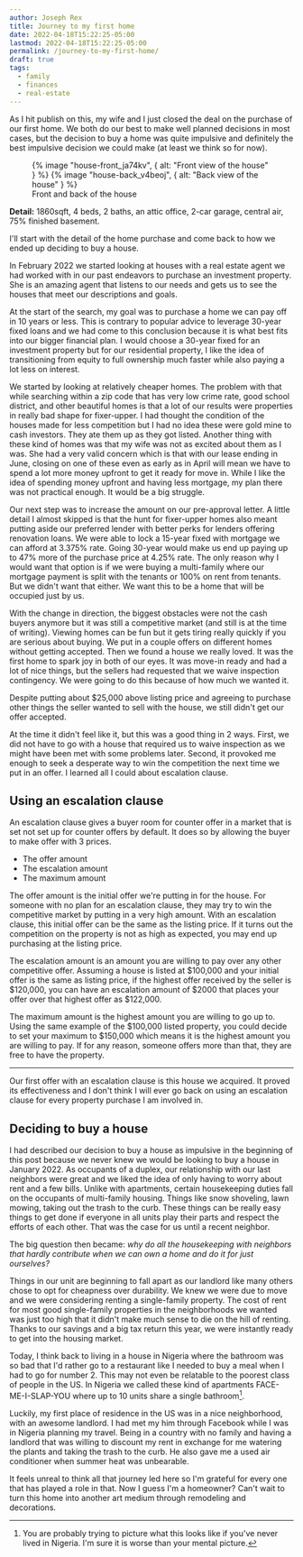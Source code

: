 ```yaml
---
author: Joseph Rex
title: Journey to my first home
date: 2022-04-18T15:22:25-05:00
lastmod: 2022-04-18T15:22:25-05:00
permalink: /journey-to-my-first-home/
draft: true
tags:
  - family
  - finances
  - real-estate
---
```

As I hit publish on this, my wife and I just closed the deal on the purchase
of our first home. We both do our best to make well planned decisions in most cases,
but the decision to buy a home was quite impulsive and definitely the best
impulsive decision we could make (at least we think so for now).
<!--more-->

<figure>
  {% image "house-front_ja74kv", { alt: "Front view of the house" } %}
  {% image "house-back_v4beoj", { alt: "Back view of the house" } %}
  <figcaption>Front and back of the house</figcaption>
</figure>

**Detail:** 1860sqft, 4 beds, 2 baths, an attic office, 2-car garage, central air,
75% finished basement.

I'll start with the detail of the home purchase and come back to how we ended
up deciding to buy a house.

In February 2022 we started looking at houses with a real estate agent we had
worked with in our past endeavors to purchase an investment property. She is
an amazing agent that listens to our needs and gets us to see the houses that
meet our descriptions and goals.

At the start of the search, my goal was to purchase a home we can pay off in 10
years or less. This is contrary to popular advice to leverage 30-year fixed loans
and we had come to this conclusion because it is what best fits into our bigger
financial plan. I would choose a 30-year fixed for an investment property but
for our residential property, I like the idea of transitioning from equity to
full ownership much faster while also paying a lot less on interest.

We started by looking at relatively cheaper homes. The problem with that while searching
within a zip code that has very low crime rate, good school district, and other
beautiful homes is that a lot of our results were properties in really bad shape for
fixer-upper. I had thought the condition of the houses made for less competition but
I had no idea these were gold mine to cash investors. They ate them up as they got
listed. Another thing with these kind of homes was that my wife was not as excited about
them as I was. She had a very valid concern which is that with our lease ending in June,
closing on one of these even as early as in April will mean we have to spend a lot more
money upfront to get it ready for move in. While I like the idea of spending money
upfront and having less mortgage, my plan there was not practical enough. It would be
a big struggle.

Our next step was to increase the amount on our pre-approval letter. A little detail
I almost skipped is that the hunt for fixer-upper homes also meant putting aside
our preferred lender with better perks for lenders offering renovation loans. We were
able to lock a 15-year fixed with mortgage we can afford at 3.375% rate. Going 30-year
would make us end up paying up to 47% more of the purchase price at 4.25% rate.
The only reason why I would want that option is if we were buying a multi-family where
our mortgage payment is split with the tenants or 100% on rent from tenants. But we didn't
want that either. We want this to be a home that will be occupied just by us.

With the change in direction, the biggest obstacles were not the cash buyers anymore
but it was still a competitive market (and still is at the time of writing). Viewing
homes can be fun but it gets tiring really quickly if you are serious about buying.
We put in a couple offers on different homes without getting accepted. Then we found
a house we really loved. It was the first home to spark joy in both of our eyes. It
was move-in ready and had a lot of nice things, but the sellers had requested that we
waive inspection contingency. We were going to do this because of how much we wanted it.

Despite putting about $25,000 above listing price and agreeing to purchase other
things the seller wanted to sell with the house, we still didn't get our offer accepted.

At the time it didn't feel like it, but this was a good thing in 2 ways. First, we did
not have to go with a house that required us to waive inspection as we might have been
met with some problems later. Second, it provoked me enough to seek a desperate way to
win the competition the next time we put in an offer. I learned all I could about
escalation clause.

## Using an escalation clause

An escalation clause gives a buyer room for counter offer in a market that is set not
set up for counter offers by default. It does so by allowing the buyer to make offer
with 3 prices.

- The offer amount
- The escalation amount
- The maximum amount

The offer amount is the initial offer we're putting in for the house. For someone with no
plan for an escalation clause, they may try to win the competitive market by putting in a
very high amount. With an escalation clause, this initial offer can be the same as the
listing price. If it turns out the competition on the property is not as high as expected,
you may end up purchasing at the listing price.

The escalation amount is an amount you are willing to pay over any other competitive offer.
Assuming a house is listed at $100,000 and your initial offer is the same as listing price,
if the highest offer received by the seller is $120,000, you can have an escalation amount
of $2000 that places your offer over that highest offer as $122,000.

The maximum amount is the highest amount you are willing to go up to. Using the same example
of the $100,000 listed property, you could decide to set your maximum to $150,000 which means
it is the highest amount you are willing to pay. If for any reason, someone offers more than
that, they are free to have the property.

<hr>

Our first offer with an escalation clause is this house we acquired. It proved its
effectiveness and I don't think I will ever go back on using an escalation clause for every
property purchase I am involved in.

## Deciding to buy a house

I had described our decision to buy a house as impulsive in the beginning of this post
because we never knew we would be looking to buy a house in January 2022. As occupants of a
duplex, our relationship with our last neighbors were great and we liked the idea of only
having to worry about rent and a few bills. Unlike with apartments, certain housekeeping duties
fall on the occupants of multi-family housing. Things like snow shoveling, lawn mowing,
taking out the trash to the curb. These things can be really easy things to get done if
everyone in all units play their parts and respect the efforts of each other.
That was the case for us until a recent neighbor.

The big question then became: _why do all the housekeeping with neighbors that
hardly contribute when we can own a home and do it for just ourselves?_

Things in our unit are beginning to fall apart as our landlord like many others chose to
opt for cheapness over durability. We knew we were due to move and we were considering renting
a single-family property. The cost of rent for most good single-family properties in the
neighborhoods we wanted was just too high that it didn't make much sense to die on the hill of
renting. Thanks to our savings and a big tax return this year, we were instantly ready to get
into the housing market.

Today, I think back to living in a house in Nigeria where the bathroom was so bad that I'd
rather go to a restaurant like I needed to buy a meal when I had to go for number 2.
This may not even be relatable to the poorest class of people in the US. In Nigeria we called
these kind of apartments FACE-ME-I-SLAP-YOU where up to 10 units share a single bathroom[^1].

Luckily, my first place of residence in the US was in a nice neighborhood, with an awesome
landlord. I had met my him through Facebook while I was in Nigeria planning my travel. Being
in a country with no family and having a landlord that was willing to discount my rent in exchange
for me watering the plants and taking the trash to the curb. He also gave me a used air conditioner
when summer heat was unbearable.

It feels unreal to think all that journey led here so I'm grateful for every one that has played
a role in that. Now I guess I'm a homeowner? Can't wait to turn this home into another art medium
through remodeling and decorations.

[^1]: You are probably trying to picture what this looks like if you've never lived in Nigeria. I'm
sure it is worse than your mental picture.

